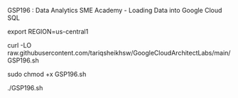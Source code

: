 GSP196 : Data Analytics SME Academy - Loading Data into Google Cloud SQL

export REGION=us-central1 

curl -LO raw.githubusercontent.com/tariqsheikhsw/GoogleCloudArchitectLabs/main/GSP196.sh

sudo chmod +x GSP196.sh

./GSP196.sh
